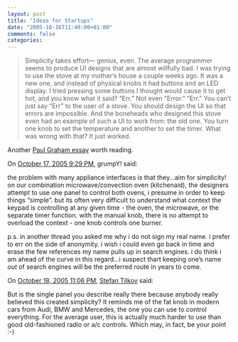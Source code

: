 ```yaml
---
layout: post
title: "Ideas for Startups"
date: "2005-10-16T11:40:00+01:00"
comments: false
categories: 
---
```


<blockquote>
<p>Simplicity takes effort&#8212; genius, even. The average programmer seems to produce UI designs that are almost willfully bad. I was trying to use the stove at my mother&#8217;s house a couple weeks ago. It was a new one, and instead of physical knobs it had buttons and an LED display. I tried pressing some buttons I thought would cause it to get hot, and you know what it said? &#8220;Err.&#8221; Not even &#8220;Error.&#8221; &#8220;Err.&#8221; You can&#8217;t just say &#8220;Err&#8221; to the user of a stove. You should design the UI so that errors are impossible. And the boneheads who designed this stove even had an example of such a UI to work from: the old one. You turn one knob to set the temperature and another to set the timer. What was wrong with that? It just worked.</p>
</blockquote>

<p>Another <a href="http://paulgraham.com/ideas.html">Paul Graham essay</a> worth reading.</p>

<section class="comments">

<div class="comment" id="comment-671">
On <a href="#comment-671" title="Permalink to this comment">October 17, 2005  9:29 PM</a>, grumpY!
said:
<p>the problem with many appliance interfaces is that they&#8230;aim for simplicity! on our combination microwave/convection oven (kitchenaid), the designers attempt to use one panel to control both ovens, i presume in order to keep things &#8220;simple&#8221;. but its often very difficult to understand what context the keypad is controlling at any given time - the oven, the microwave, or the separate timer function. with the manual knob, there is no attempt to overload the context - one knob controls one burner. </p>

<p>p.s. in another thread you asked me why i do not sign my real name. i prefer to err on the side of anonymity. i wish i could even go back in time and erase the few references my name pulls up in search engines. i do think i am ahead of the curve in this regard&#8230;i suspect thart keeping one&#8217;s name <em>out</em> of search engines will be the preferred route in years to come.</p>


<div class="comment" id="comment-672">
On <a href="#comment-672" title="Permalink to this comment">October 18, 2005 11:06 PM</a>, <a href="/en/staff/st/">Stefan Tilkov</a>
said:
<p>But is the single panel you describe really there because anybody really believed this created simplicity? It reminds me of the fat knob in modern cars from Audi, BMW and Mercedes, the one you can use to control everything. For the average user, this is actually much harder to use than good old-fashioned radio or a/c controls.
Which may, in fact, be your point :-)</p>


</section>

